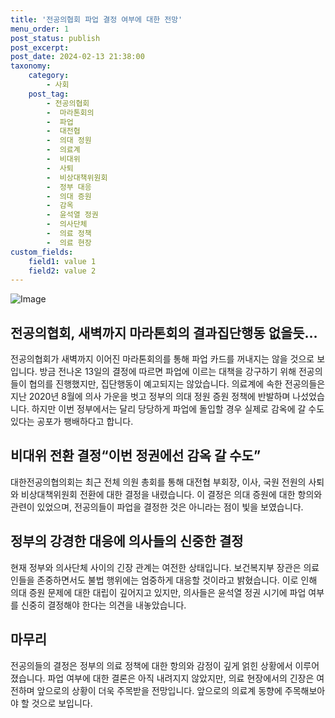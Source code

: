 ```yaml
---
title: '전공의협회 파업 결정 여부에 대한 전망'
menu_order: 1
post_status: publish
post_excerpt: 
post_date: 2024-02-13 21:38:00
taxonomy:
    category:
        - 사회
    post_tag:
        - 전공의협회
        -  마라톤회의
        -  파업
        -  대전협
        -  의대 정원
        -  의료계
        -  비대위
        -  사퇴
        -  비상대책위원회
        -  정부 대응
        -  의대 증원
        -  감옥
        -  윤석열 정권
        -  의사단체
        -  의료 정책
        -  의료 현장
custom_fields:
    field1: value 1
    field2: value 2
---
```


![Image](https://imgnews.pstatic.net/image/005/2024/02/13/2024021305323939157_1707769960_0019159066_20240213144104039.jpg?type=w647)

## 전공의협회, 새벽까지 마라톤회의 결과집단행동 없을듯…
전공의협회가 새벽까지 이어진 마라톤회의를 통해 파업 카드를 꺼내지는 않을 것으로 보입니다. 방금 전나온 13일의 결정에 따르면 파업에 이르는 대책을 강구하기 위해 전공의들이 협의를 진행했지만, 집단행동이 예고되지는 않았습니다. 
의료계에 속한 전공의들은 지난 2020년 8월에 의사 가운을 벗고 정부의 의대 정원 증원 정책에 반발하며 나섰었습니다. 하지만 이번 정부에서는 달리 당당하게 파업에 돌입할 경우 실제로 감옥에 갈 수도 있다는 공포가 팽배하다고 합니다.
## 비대위 전환 결정“이번 정권에선 감옥 갈 수도”
대한전공의협의회는 최근 전체 의원 총회를 통해 대전협 부회장, 이사, 국원 전원의 사퇴와 비상대책위원회 전환에 대한 결정을 내렸습니다. 이 결정은 의대 증원에 대한 항의와 관련이 있었으며, 전공의들이 파업을 결정한 것은 아니라는 점이 빛을 보였습니다. 
## 정부의 강경한 대응에 의사들의 신중한 결정
현재 정부와 의사단체 사이의 긴장 관계는 여전한 상태입니다. 보건복지부 장관은 의료인들을 존중하면서도 불법 행위에는 엄중하게 대응할 것이라고 밝혔습니다. 이로 인해 의대 증원 문제에 대한 대립이 깊어지고 있지만, 의사들은 윤석열 정권 시기에 파업 여부를 신중히 결정해야 한다는 의견을 내놓았습니다.
## 마무리
전공의들의 결정은 정부의 의료 정책에 대한 항의와 감정이 깊게 얽힌 상황에서 이루어졌습니다. 파업 여부에 대한 결론은 아직 내려지지 않았지만, 의료 현장에서의 긴장은 여전하며 앞으로의 상황이 더욱 주목받을 전망입니다. 앞으로의 의료계 동향에 주목해보아야 할 것으로 보입니다.
